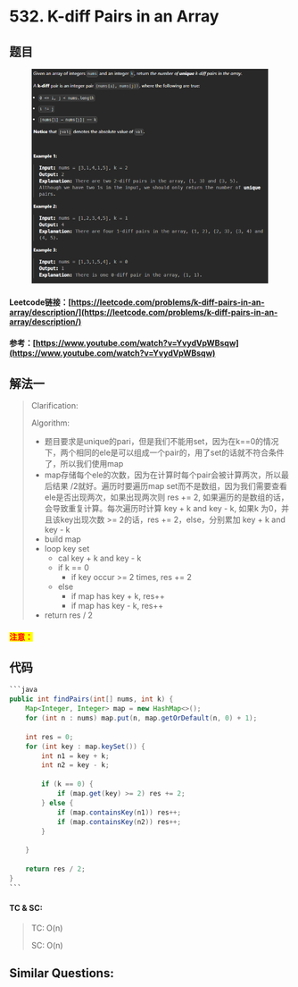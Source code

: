 # 532. K-diff Pairs in an Array

## 题目

<figure><img src="../../.gitbook/assets/image (1) (1) (1).png" alt=""><figcaption></figcaption></figure>

#### Leetcode链接：[https://leetcode.com/problems/k-diff-pairs-in-an-array/description/](https://leetcode.com/problems/k-diff-pairs-in-an-array/description/)

#### 参考：[https://www.youtube.com/watch?v=YvydVpWBsqw](https://www.youtube.com/watch?v=YvydVpWBsqw)

## 解法一

> Clarification:&#x20;
>
> Algorithm:&#x20;
>
> * 题目要求是unique的pari，但是我们不能用set，因为在k==0的情况下，两个相同的ele是可以组成一个pair的，用了set的话就不符合条件了，所以我们使用map
> * map存储每个ele的次数，因为在计算时每个pair会被计算两次，所以最后结果 /2就好。遍历时要遍历map set而不是数组，因为我们需要查看ele是否出现两次，如果出现两次则 res += 2, 如果遍历的是数组的话，会导致重复计算。每次遍历时计算 key + k and key - k, 如果k 为0，并且该key出现次数 >= 2的话，res += 2，else，分别累加 key + k and key - k
> * build map
> * loop key set
>   * cal key + k and key - k
>   * if k == 0
>     * if key occur >= 2 times, res += 2
>   * else
>     * if map has key + k, res++
>     * if map has key - k, res++
> * return res / 2

#### <mark style="color:red;">注意：</mark>

## 代码

````java
```java
public int findPairs(int[] nums, int k) {
    Map<Integer, Integer> map = new HashMap<>();
    for (int n : nums) map.put(n, map.getOrDefault(n, 0) + 1);

    int res = 0;
    for (int key : map.keySet()) {
        int n1 = key + k;
        int n2 = key - k;

        if (k == 0) {
            if (map.get(key) >= 2) res += 2;
        } else {
            if (map.containsKey(n1)) res++;
            if (map.containsKey(n2)) res++;
        }

    }

    return res / 2;
}
```
````

#### TC & SC:&#x20;

> TC: O(n)
>
> SC: O(n)

## **Similar Questions:**&#x20;
